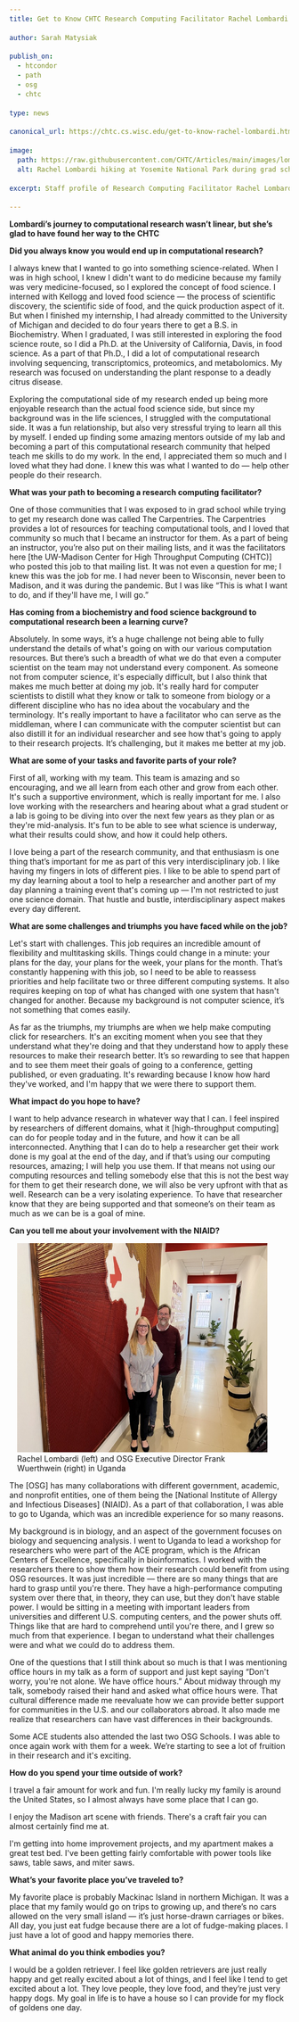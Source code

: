 ```yaml
---
title: Get to Know CHTC Research Computing Facilitator Rachel Lombardi

author: Sarah Matysiak

publish_on:
  - htcondor
  - path
  - osg
  - chtc
  
type: news 

canonical_url: https://chtc.cs.wisc.edu/get-to-know-rachel-lombardi.html

image:
  path: https://raw.githubusercontent.com/CHTC/Articles/main/images/lombardihiking.png
  alt: Rachel Lombardi hiking at Yosemite National Park during grad school at UC Davis
  
excerpt: Staff profile of Research Computing Facilitator Rachel Lombardi

---
```

**Lombardi’s journey to computational research wasn’t linear, but she’s glad to have found her way to the CHTC**

  

**Did you always know you would end up in computational research?**

I always knew that I wanted to go into something science-related. 
When I was in high school, I knew I didn't want to do medicine because 
my family was very medicine-focused, so I explored the concept of food 
science. I interned with Kellogg and loved food science — the process of 
scientific discovery, the scientific side of food, and the quick production 
aspect of it. But when I finished my internship, I had already committed 
to the University of Michigan and decided to do four years there to get
a B.S. in Biochemistry. When I graduated, I was still interested in 
exploring the food science route, so I did a Ph.D. at the University of
California, Davis, in food science. As a part of that Ph.D., I did a 
lot of computational research involving sequencing, transcriptomics, 
proteomics, and metabolomics. My research was focused on understanding the plant response to a deadly citrus disease.

  

Exploring the computational side of my research ended up being more enjoyable research than the actual food science side, but since my background was in the life sciences, I struggled with the computational side. It was a fun relationship, but also very stressful trying to learn all this by myself. I ended up finding some amazing mentors outside of my lab and becoming a part of this computational research community that helped teach me skills to do my work. In the end, I appreciated them so much and I loved what they had done. I knew this was what I wanted to do — help other people do their research.

  
  

**What was your path to becoming a research computing facilitator?**

One of those communities that I was exposed to in grad school while trying to get my research done was called The Carpentries. The Carpentries provides a lot of resources for teaching computational tools, and I loved that community so much that I became an instructor for them. As a part of being an instructor, you’re also put on their mailing lists, and it was the facilitators here [the UW-Madison Center for High Throughput Computing (CHTC)] who posted this job to that mailing list. It was not even a question for me; I knew this was the job for me. I had never been to Wisconsin, never been to Madison, and it was during the pandemic. But I was like “This is what I want to do, and if they'll have me, I will go.”

  
  

**Has coming from a biochemistry and food science background to computational research been a learning curve?**

Absolutely. In some ways, it’s a huge challenge not being able to fully understand the details of what's going on with our various computation resources. But there’s such a breadth of what we do that even a computer scientist on the team may not understand every component. As someone not from computer science, it's especially difficult, but I also think that makes me much better at doing my job. It's really hard for computer scientists to distill what they know or talk to someone from biology or a different discipline who has no idea about the vocabulary and the terminology. It's really important to have a facilitator who can serve as the middleman, where I can communicate with the computer scientist but can also distill it for an individual researcher and see how that's going to apply to their research projects. It’s challenging, but it makes me better at my job.

  
  

**What are some of your tasks and favorite parts of your role?**

First of all, working with my team. This team is amazing and so encouraging, and we all learn from each other and grow from each other. It's such a supportive environment, which is really important for me. I also love working with the researchers and hearing about what a grad student or a lab is going to be diving into over the next few years as they plan or as they're mid-analysis. It's fun to be able to see what science is underway, what their results could show, and how it could help others.

  

I love being a part of the research community, and that enthusiasm is one thing that’s important for me as part of this very interdisciplinary job. I like having my fingers in lots of different pies. I like to be able to spend part of my day learning about a tool to help a researcher and another part of my day planning a training event that's coming up — I'm not restricted to just one science domain. That hustle and bustle, interdisciplinary aspect makes every day different.

  
  

**What are some challenges and triumphs you have faced while on the job?**

Let's start with challenges. This job requires an incredible amount of flexibility and multitasking skills. Things could change in a minute: your plans for the day, your plans for the week, your plans for the month. That’s constantly happening with this job, so I need to be able to reassess priorities and help facilitate two or three different computing systems. It also requires keeping on top of what has changed with one system that hasn't changed for another. Because my background is not computer science, it’s not something that comes easily.

  

As far as the triumphs, my triumphs are when we help make computing click for researchers. It's an exciting moment when you see that they understand what they're doing and that they understand how to apply these resources to make their research better. It’s so rewarding to see that happen and to see them meet their goals of going to a conference, getting published, or even graduating. It's rewarding because I know how hard they've worked, and I'm happy that we were there to support them.

  
  

**What impact do you hope to have?**

I want to help advance research in whatever way that I can. I feel inspired by researchers of different domains, what it [high-throughput computing] can do for people today and in the future, and how it can be all interconnected. Anything that I can do to help a researcher get their work done is my goal at the end of the day, and if that’s using our computing resources, amazing; I will help you use them. If that means not using our computing resources and telling somebody else that this is not the best way for them to get their research done, we will also be very upfront with that as well. Research can be a very isolating experience. To have that researcher know that they are being supported and that someone’s on their team as much as we can be is a goal of mine.

  
  

**Can you tell me about your involvement with the NIAID?**
<figure class="figure float-end" style="margin-left: 1em">
  <img src='https://raw.githubusercontent.com/CHTC/Articles/main/images/lombardiuganda.png' height="375" width="500" class="figure-img img-fluid rounded" alt="Rachel Lombardi (left) and OSG Executive Director Frank Wuerthwein (right) in Uganda">
  <figcaption class="figure-caption">Rachel Lombardi (left) and OSG Executive Director Frank Wuerthwein (right) in Uganda<br/></figcaption>
</figure>

The [OSG] has many collaborations with different government, academic, and nonprofit entities, one of them being the [National Institute of Allergy and Infectious Diseases] (NIAID). As a part of that collaboration, I was able to go to Uganda, which was an incredible experience for so many reasons.

  

My background is in biology, and an aspect of the government focuses on biology and sequencing analysis. I went to Uganda to lead a workshop for researchers who were part of the ACE program, which is the African Centers of Excellence, specifically in bioinformatics. I worked with the researchers there to show them how their research could benefit from using OSG resources. It was just incredible — there are so many things that are hard to grasp until you're there. They have a high-performance computing system over there that, in theory, they can use, but they don't have stable power. I would be sitting in a meeting with important leaders from universities and different U.S. computing centers, and the power shuts off. Things like that are hard to comprehend until you're there, and I grew so much from that experience. I began to understand what their challenges were and what we could do to address them.

  

One of the questions that I still think about so much is that I was mentioning office hours in my talk as a form of support and just kept saying “Don't worry, you're not alone. We have office hours.” About midway through my talk, somebody raised their hand and asked what office hours were. That cultural difference made me reevaluate how we can provide better support for communities in the U.S. and our collaborators abroad. It also made me realize that researchers can have vast differences in their backgrounds.

  

Some ACE students also attended the last two OSG Schools. I was able to once again work with them for a week. We’re starting to see a lot of fruition in their research and it's exciting.

  
  
  

**How do you spend your time outside of work?**

I travel a fair amount for work and fun. I'm really lucky my family is around the United States, so I almost always have some place that I can go.

  

I enjoy the Madison art scene with friends. There's a craft fair you can almost certainly find me at.

  

I'm getting into home improvement projects, and my apartment makes a great test bed. I've been getting fairly comfortable with power tools like saws, table saws, and miter saws.

  
  

**What’s your favorite place you’ve traveled to?**

My favorite place is probably Mackinac Island in northern Michigan. It was a place that my family would go on trips to growing up, and there’s no cars allowed on the very small island — it’s just horse-drawn carriages or bikes. All day, you just eat fudge because there are a lot of fudge-making places. I just have a lot of good and happy memories there.

  
  

**What animal do you think embodies you?**

I would be a golden retriever. I feel like golden retrievers are just really happy and get really excited about a lot of things, and I feel like I tend to get excited about a lot. They love people, they love food, and they’re just very happy dogs. My goal in life is to have a house so I can provide for my flock of goldens one day.
